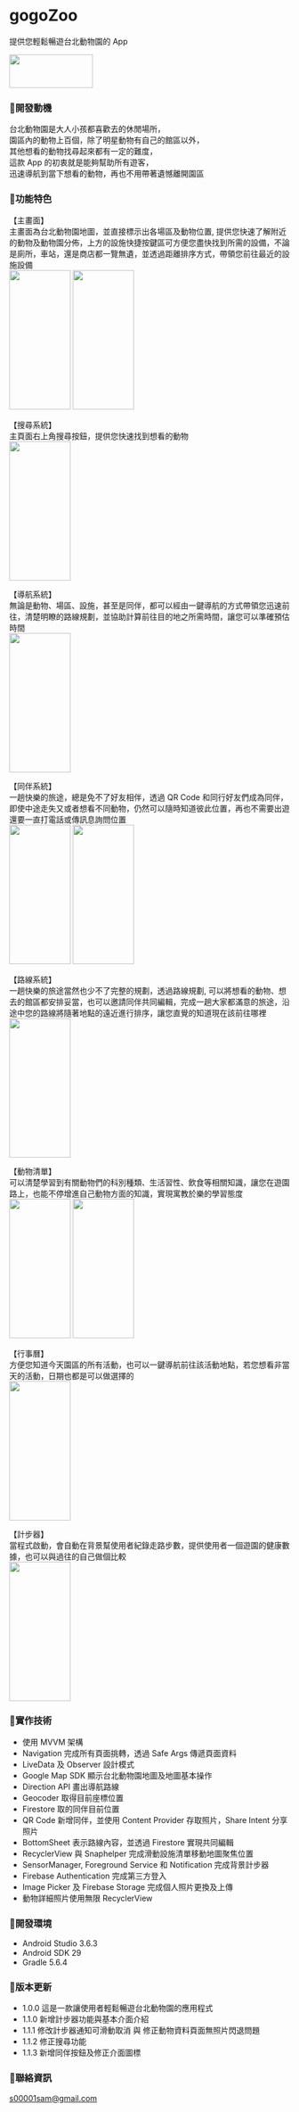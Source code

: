 # gogoZoo
提供您輕鬆暢遊台北動物園的 App  

<a href="https://play.google.com/store/apps/details?id=com.sam.gogozoo"><img src="https://i.imgur.com/B61ZlUR.png" width="150" height="60"></a>

### :pushpin:開發動機

台北動物園是大人小孩都喜歡去的休閒場所，  
園區內的動物上百個，除了明星動物有自己的館區以外，  
其他想看的動物找尋起來都有一定的難度，  
這款 App 的初衷就是能夠幫助所有遊客，  
迅速導航到當下想看的動物，再也不用帶著遺憾離開園區

### :pushpin:功能特色

【主畫面】  
主畫面為台北動物園地圖，並直接標示出各場區及動物位置, 提供您快速了解附近的動物及動物園分佈，上方的設施快捷按鍵區可方便您盡快找到所需的設備，不論是廁所，車站，還是商店都一覽無遺，並透過距離排序方式，帶領您前往最近的設施設備  
<img src="https://i.imgur.com/8PZpKkx.jpg" width="110" height="250"/> <img src="https://i.imgur.com/VB2dFLl.jpg" width="110" height="250"/>

【搜尋系統】  
主頁面右上角搜尋按鈕，提供您快速找到想看的動物  
<img src="https://i.imgur.com/u1ZAgG1.jpg" width="110" height="250"/>

【導航系統】  
無論是動物、場區、設施，甚至是同伴，都可以經由一鍵導航的方式帶領您迅速前往，清楚明瞭的路線規劃，並協助計算前往目的地之所需時間，讓您可以準確預估時間  
<img src="https://github.com/s00001sam/Go-Go-Zoo/blob/master/gif/direction.gif" width="110" height="250"/>


【同伴系統】  
一趟快樂的旅途，總是免不了好友相伴，透過 QR Code 和同行好友們成為同伴，即使中途走失又或者想看不同動物，仍然可以隨時知道彼此位置，再也不需要出遊還要一直打電話或傳訊息詢問位置  
<img src="https://i.imgur.com/yiG5K7f.jpg" width="110" height="250"/> <img src="https://github.com/s00001sam/Go-Go-Zoo/blob/master/gif/friend2.gif" width="110" height="250"/>


【路線系統】  
一趟快樂的旅途當然也少不了完整的規劃，透過路線規劃, 可以將想看的動物、想去的館區都安排妥當，也可以邀請同伴共同編輯，完成一趟大家都滿意的旅途，沿途中您的路線將隨著地點的遠近進行排序，讓您直覺的知道現在該前往哪裡  
<img src="https://i.imgur.com/5GwKqzr.jpg" width="110" height="250"/>

【動物清單】  
可以清楚學習到有關動物們的科別種類、生活習性、飲食等相關知識，讓您在遊園路上，也能不停增進自己動物方面的知識，實現寓教於樂的學習態度  
<img src="https://i.imgur.com/wG6pVk7.jpg" width="110" height="250"/> <img src="https://i.imgur.com/G5Hbdtp.jpg" width="110" height="250"/>

【行事曆】  
方便您知道今天園區的所有活動，也可以一鍵導航前往該活動地點，若您想看非當天的活動，日期也都是可以做選擇的  
<img src="https://i.imgur.com/EZFnKzj.jpg" width="110" height="250"/>

【計步器】  
當程式啟動，會自動在背景幫使用者紀錄走路步數，提供使用者一個遊園的健康數據，也可以與過往的自己做個比較  
<img src="https://i.imgur.com/LxplZtN.jpg" width="110" height="250"/>

### :pushpin:實作技術

* 使用 MVVM 架構
* Navigation 完成所有頁面挑轉，透過 Safe Args 傳遞頁面資料
* LiveData 及 Observer 設計模式
* Google Map SDK 顯示台北動物園地圖及地圖基本操作
* Direction API 畫出導航路線
* Geocoder 取得目前座標位置
* Firestore 取的同伴目前位置
* QR Code 新增同伴，並使用 Content Provider 存取照片，Share Intent 分享照片
* BottomSheet 表示路線內容，並透過 Firestore 實現共同編輯
* RecyclerView 與 Snaphelper 完成滑動設施清單移動地圖聚焦位置
* SensorManager, Foreground Service 和 Notification 完成背景計步器
* Firebase Authentication 完成第三方登入
* Image Picker 及 Firebase Storage 完成個人照片更換及上傳
* 動物詳細照片使用無限 RecyclerView

### :pushpin:開發環境

* Android Studio 3.6.3
* Android SDK 29
* Gradle 5.6.4

### :pushpin:版本更新

* 1.0.0 這是一款讓使用者輕鬆暢遊台北動物園的應用程式  
* 1.1.0 新增計步器功能與基本介面介紹  
* 1.1.1 修改計步器通知可滑動取消 與 修正動物資料頁面無照片閃退問題  
* 1.1.2 修正搜尋功能  
* 1.1.3 新增同伴按鈕及修正介面圖標  

### :pushpin:聯絡資訊
s00001sam@gmail.com
